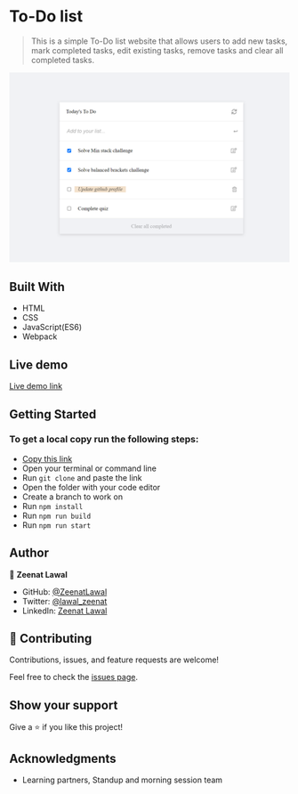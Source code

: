 # To-Do list
> This is a simple To-Do list website that allows users to add new tasks, mark completed tasks, edit existing tasks, remove tasks and clear all completed tasks.

![screenshot](./images/todo-list.png)

## Built With

- HTML
- CSS
- JavaScript(ES6)
- Webpack

## Live demo

[Live demo link](https://zeenatlawal.github.io/To-Do-list/)

## Getting Started

### To get a local copy run the following steps:

- [Copy this link](https://github.com/ZeenatLawal/To-Do-list.git)
- Open your terminal or command line
- Run `git clone` and paste the link
- Open the folder with your code editor
- Create a branch to work on
- Run `npm install`
- Run `npm run build`
- Run `npm run start`

## Author

👤 **Zeenat Lawal**

- GitHub: [@ZeenatLawal](https://github.com/ZeenatLawal)
- Twitter: [@lawal_zeenat](https://twitter.com/lawal_zeenat)
- LinkedIn: [Zeenat Lawal](https://www.linkedin.com/in/zeenatlawal/)

## 🤝 Contributing

Contributions, issues, and feature requests are welcome!

Feel free to check the [issues page](https://github.com/ZeenatLawal/To-Do-list/issues).

## Show your support

Give a ⭐️ if you like this project!

## Acknowledgments

- Learning partners, Standup and morning session team

